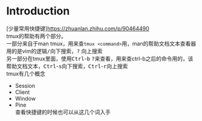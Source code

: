 # Introduction

[少量常用快捷键]https://zhuanlan.zhihu.com/p/90464490  
tmux的帮助有两个部分。  
一部分来自于man tmux，用来查`tmux <command>`用，man的帮助文档文本查看器用的是vim的逻辑<kbd>/</kbd>向下搜索，<kbd>?</kbd> 向上搜索     
另一部分在tmux里面，使用<kbd>Ctrl</kbd>-<kbd>b</kbd>  <kbd>?</kbd>来查看，用来查ctrl-b之后的命令用的，该帮助文档文本，<kbd>Ctrl</kbd>-<kbd>s</kbd>向下搜索，<kbd>Ctrl</kbd>-<kbd>r</kbd>向上搜索    
tmux有几个概念  
 - Session  
 - Client  
 - Window  
 - Pine  
 查看快捷键的时候也可以从这几个词入手  
